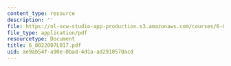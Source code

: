 ```yaml
---
content_type: resource
description: ''
file: https://ol-ocw-studio-app-production.s3.amazonaws.com/courses/6-002-circuits-and-electronics-spring-2007/ae9ab54fa90e0bad4d1aad2910570acd_6_0022007L017.pdf
file_type: application/pdf
resourcetype: Document
title: 6_0022007L017.pdf
uid: ae9ab54f-a90e-0bad-4d1a-ad2910570acd
---
```

